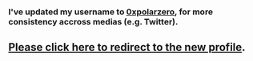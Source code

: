 ### I've updated my username to [0xpolarzero](https://github.com/0xpolarzero), for more consistency accross medias (e.g. Twitter).

## [Please click here to redirect to the new profile](https://github.com/0xpolarzero).

<br /><br /><br /><br /><br /><br /><br /><br /><br /><br /><br /><br /><br /><br /><br /><br /><br /><br />
